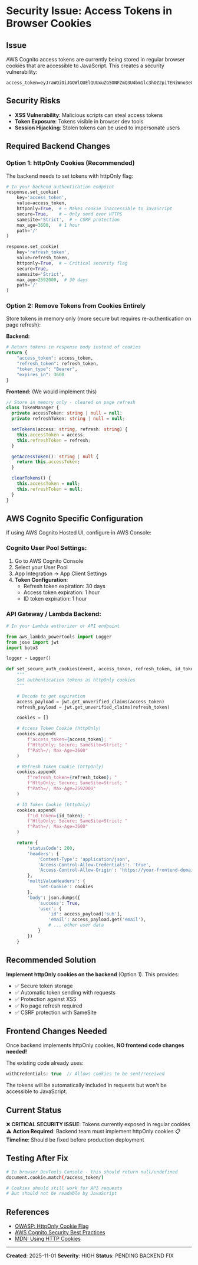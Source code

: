 # Security Issue: Access Tokens in Browser Cookies

## Issue
AWS Cognito access tokens are currently being stored in regular browser cookies that are accessible to JavaScript. This creates a security vulnerability:

```
access_token=eyJraWQiOiJGQWlQUElQUUxuZG5ONFZmQ3U4bm1lc3hOZ2piTENiWno3eGtlSlhNcHFnPSIsImFsZyI6IlJTMjU2In0...
```

## Security Risks
- **XSS Vulnerability**: Malicious scripts can steal access tokens
- **Token Exposure**: Tokens visible in browser dev tools
- **Session Hijacking**: Stolen tokens can be used to impersonate users

## Required Backend Changes

### Option 1: httpOnly Cookies (Recommended)

The backend needs to set tokens with httpOnly flag:

```python
# In your backend authentication endpoint
response.set_cookie(
    key='access_token',
    value=access_token,
    httponly=True,  # ← Makes cookie inaccessible to JavaScript
    secure=True,    # ← Only send over HTTPS
    samesite='Strict',  # ← CSRF protection
    max_age=3600,   # 1 hour
    path='/'
)

response.set_cookie(
    key='refresh_token',
    value=refresh_token,
    httponly=True,  # ← Critical security flag
    secure=True,
    samesite='Strict',
    max_age=2592000,  # 30 days
    path='/'
)
```

### Option 2: Remove Tokens from Cookies Entirely

Store tokens in memory only (more secure but requires re-authentication on page refresh):

**Backend:**
```python
# Return tokens in response body instead of cookies
return {
    "access_token": access_token,
    "refresh_token": refresh_token,
    "token_type": "Bearer",
    "expires_in": 3600
}
```

**Frontend:** (We would implement this)
```typescript
// Store in memory only - cleared on page refresh
class TokenManager {
  private accessToken: string | null = null;
  private refreshToken: string | null = null;

  setTokens(access: string, refresh: string) {
    this.accessToken = access;
    this.refreshToken = refresh;
  }

  getAccessToken(): string | null {
    return this.accessToken;
  }

  clearTokens() {
    this.accessToken = null;
    this.refreshToken = null;
  }
}
```

## AWS Cognito Specific Configuration

If using AWS Cognito Hosted UI, configure in AWS Console:

### Cognito User Pool Settings:
1. Go to AWS Cognito Console
2. Select your User Pool
3. App Integration → App Client Settings
4. **Token Configuration**:
   - Refresh token expiration: 30 days
   - Access token expiration: 1 hour
   - ID token expiration: 1 hour

### API Gateway / Lambda Backend:
```python
# In your Lambda authorizer or API endpoint

from aws_lambda_powertools import Logger
from jose import jwt
import boto3

logger = Logger()

def set_secure_auth_cookies(event, access_token, refresh_token, id_token):
    """
    Set authentication tokens as httpOnly cookies
    """

    # Decode to get expiration
    access_payload = jwt.get_unverified_claims(access_token)
    refresh_payload = jwt.get_unverified_claims(refresh_token)

    cookies = []

    # Access Token Cookie (httpOnly)
    cookies.append(
        f"access_token={access_token}; "
        f"HttpOnly; Secure; SameSite=Strict; "
        f"Path=/; Max-Age=3600"
    )

    # Refresh Token Cookie (httpOnly)
    cookies.append(
        f"refresh_token={refresh_token}; "
        f"HttpOnly; Secure; SameSite=Strict; "
        f"Path=/; Max-Age=2592000"
    )

    # ID Token Cookie (httpOnly)
    cookies.append(
        f"id_token={id_token}; "
        f"HttpOnly; Secure; SameSite=Strict; "
        f"Path=/; Max-Age=3600"
    )

    return {
        'statusCode': 200,
        'headers': {
            'Content-Type': 'application/json',
            'Access-Control-Allow-Credentials': 'true',
            'Access-Control-Allow-Origin': 'https://your-frontend-domain.com',
        },
        'multiValueHeaders': {
            'Set-Cookie': cookies
        },
        'body': json.dumps({
            'success': True,
            'user': {
                'id': access_payload['sub'],
                'email': access_payload.get('email'),
                # ... other user data
            }
        })
    }
```

## Recommended Solution

**Implement httpOnly cookies on the backend** (Option 1). This provides:
- ✅ Secure token storage
- ✅ Automatic token sending with requests
- ✅ Protection against XSS
- ✅ No page refresh required
- ✅ CSRF protection with SameSite

## Frontend Changes Needed

Once backend implements httpOnly cookies, **NO frontend code changes needed!**

The existing code already uses:
```typescript
withCredentials: true  // Allows cookies to be sent/received
```

The tokens will be automatically included in requests but won't be accessible to JavaScript.

## Current Status

❌ **CRITICAL SECURITY ISSUE**: Tokens currently exposed in regular cookies
⚠️ **Action Required**: Backend team must implement httpOnly cookies
📋 **Timeline**: Should be fixed before production deployment

## Testing After Fix

```bash
# In browser DevTools Console - this should return null/undefined
document.cookie.match(/access_token/)

# Cookies should still work for API requests
# But should not be readable by JavaScript
```

## References

- [OWASP: HttpOnly Cookie Flag](https://owasp.org/www-community/HttpOnly)
- [AWS Cognito Security Best Practices](https://docs.aws.amazon.com/cognito/latest/developerguide/security-best-practices.html)
- [MDN: Using HTTP Cookies](https://developer.mozilla.org/en-US/docs/Web/HTTP/Cookies)

---
**Created**: 2025-11-01
**Severity**: HIGH
**Status**: PENDING BACKEND FIX
